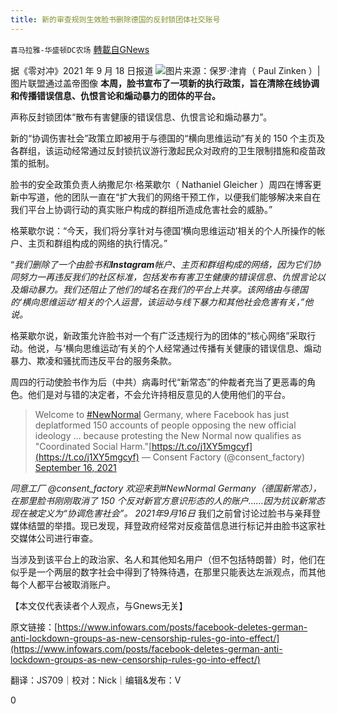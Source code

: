 ```yaml
---
title: 新的审查规则生效脸书删除德国的反封锁团体社交账号
---
```

`喜马拉雅-华盛顿DC农场` [轉載自GNews](https://gnews.org/zh-hans/1545246/)

据《零对冲》2021 年 9 月 18 日报道
![](https://assets.gnews.org/wp-content/uploads/2021/09/xing_adobespark.jpeg)图片来源：保罗·津肯（ Paul Zinken ）|图片联盟通过盖帝图像
**本周，脸书宣布了一项新的执行政策，旨在清除在线协调和传播错误信息、仇恨言论和煽动暴力的团体的平台。**

声称反封锁团体“散布有害健康的错误信息、仇恨言论和煽动暴力”。

新的“协调伤害社会”政策立即被用于与德国的“横向思维运​​动”有关的 150 个主页及各群组，该运动经常通过反封锁抗议游行激起民众对政府的卫生限制措施和疫苗政策的抵制。

脸书的安全政策负责人纳撒尼尔·格莱歇尔（ Nathaniel Gleicher ）周四在博客更新中写道，他的团队一直在“扩大我们的网络干预工作，以便我们能够解决来自在我们平台上协调行动的真实账户构成的群组所造成危害社会的威胁。”

格莱歇尔说：“今天，我们将分享针对与德国‘横向思维运动’相关的个人所操作的帐户、主页和群组构成的网络的执行情况。”

“*我们删除了一个由脸书和**Instagram**帐户、主页和群组构成的网络，因为它们协同努力一再违反我们的社区标准，包括发布有害卫生健康的错误信息、仇恨言论以及煽动暴力。我们还阻止了他们的域名在我们的平台上共享。该网络由与德国的‘横向思维运动’相关的个人运营，该运动与线下暴力和其他社会危害有关，”他说。*

格莱歇尔说，新政策允许脸书对一个有广泛违规行为的团体的“核心网络”采取行动。他说，与‘横向思维运动’有关的个人经常通过传播有关健康的错误信息、煽动暴力、欺凌和骚扰而违反平台的服务条款。

周四的行动使脸书作为后（中共）病毒时代“新常态”的仲裁者充当了更恶毒的角色。他们是对与错的决定者，不会允许持相反意见的人使用他们的平台。



> Welcome to [#NewNormal](https://twitter.com/hashtag/NewNormal?src=hash&amp;ref_src=twsrc%5Etfw) Germany, where Facebook has just deplatformed 150 accounts of people opposing the new official ideology … because protesting the New Normal now qualifies as "Coordinated Social Harm."[https://t.co/j1XY5mgcyf](https://t.co/j1XY5mgcyf)
> — Consent Factory (@consent\_factory) [September 16, 2021](https://twitter.com/consent_factory/status/1438627137561534470?ref_src=twsrc%5Etfw)


*同意工厂 @consent\_factory*
*欢迎来到#NewNormal Germany（德国新常态），在那里脸书刚刚取消了 150 个反对新官方意识形态的人的账户……因为抗议新常态现在被定义为“协调危害社会”。*
*2021年9月16日*
我们之前曾讨论过脸书与亲拜登媒体结盟的举措。现已发现，拜登政府经常对反疫苗信息进行标记并由脸书这家社交媒体公司进行审查。

当涉及到该平台上的政治家、名人和其他知名用户（但不包括特朗普）时，他们在似乎是一个两层的数字社会中得到了特殊待遇，在那里只能表达左派观点，而其他每个人都平台被取消账户。

【本文仅代表读者个人观点，与Gnews无关】

原文链接：[https://www.infowars.com/posts/facebook-deletes-german-anti-lockdown-groups-as-new-censorship-rules-go-into-effect/](https://www.infowars.com/posts/facebook-deletes-german-anti-lockdown-groups-as-new-censorship-rules-go-into-effect/)

翻译：JS709｜校对：Nick｜编辑&发布：V

0
